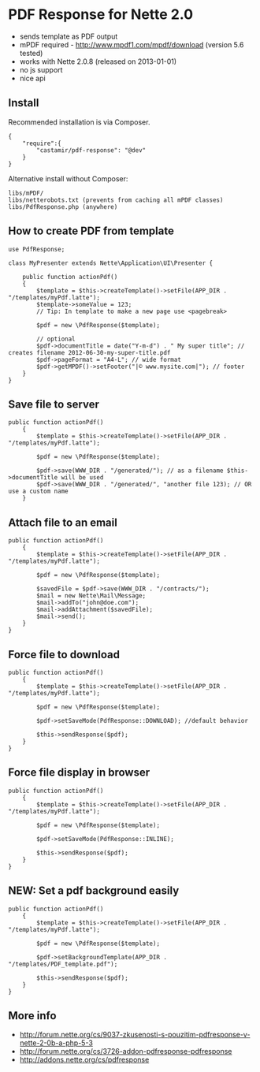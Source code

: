 PDF Response for Nette 2.0
===

- sends template as PDF output
- mPDF required - http://www.mpdf1.com/mpdf/download (version 5.6 tested)
- works with Nette 2.0.8 (released on 2013-01-01)
- no js support
- nice api

Install
---
Recommended installation is via Composer.

    {
        "require":{
            "castamir/pdf-response": "@dev"
        }
    }


Alternative install without Composer:

	libs/mPDF/
	libs/netterobots.txt (prevents from caching all mPDF classes)
	libs/PdfResponse.php (anywhere)



How to create PDF from template
---

	use PdfResponse;

	class MyPresenter extends Nette\Application\UI\Presenter {

        public function actionPdf()
        {
            $template = $this->createTemplate()->setFile(APP_DIR . "/templates/myPdf.latte");
            $template->someValue = 123;
            // Tip: In template to make a new page use <pagebreak>

            $pdf = new \PdfResponse($template);

            // optional
            $pdf->documentTitle = date("Y-m-d") . " My super title"; // creates filename 2012-06-30-my-super-title.pdf
            $pdf->pageFormat = "A4-L"; // wide format
            $pdf->getMPDF()->setFooter("|© www.mysite.com|"); // footer
        }
    }

Save file to server
---

    public function actionPdf()
        {
            $template = $this->createTemplate()->setFile(APP_DIR . "/templates/myPdf.latte");

            $pdf = new \PdfResponse($template);

            $pdf->save(WWW_DIR . "/generated/"); // as a filename $this->documentTitle will be used
            $pdf->save(WWW_DIR . "/generated/", "another file 123); // OR use a custom name
        }


Attach file to an email
---

    public function actionPdf()
        {
            $template = $this->createTemplate()->setFile(APP_DIR . "/templates/myPdf.latte");

            $pdf = new \PdfResponse($template);

            $savedFile = $pdf->save(WWW_DIR . "/contracts/");
            $mail = new Nette\Mail\Message;
            $mail->addTo("john@doe.com");
            $mail->addAttachment($savedFile);
            $mail->send();
        }
    }
    

Force file to download
---

    public function actionPdf()
        {
            $template = $this->createTemplate()->setFile(APP_DIR . "/templates/myPdf.latte");
            
            $pdf = new \PdfResponse($template);
            
            $pdf->setSaveMode(PdfResponse::DOWNLOAD); //default behavior
            
            $this->sendResponse($pdf);
        }
    }
    

Force file display in browser
---

    public function actionPdf()
        {
            $template = $this->createTemplate()->setFile(APP_DIR . "/templates/myPdf.latte");
            
            $pdf = new \PdfResponse($template);
            
            $pdf->setSaveMode(PdfResponse::INLINE);
            
            $this->sendResponse($pdf);
        }
    }
    

NEW: Set a pdf background easily
---

    public function actionPdf()
        {
            $template = $this->createTemplate()->setFile(APP_DIR . "/templates/myPdf.latte");
            
            $pdf = new \PdfResponse($template);

            $pdf->setBackgroundTemplate(APP_DIR . "/templates/PDF_template.pdf");

            $this->sendResponse($pdf);
        }
    }

More info
---

- http://forum.nette.org/cs/9037-zkusenosti-s-pouzitim-pdfresponse-v-nette-2-0b-a-php-5-3
- http://forum.nette.org/cs/3726-addon-pdfresponse-pdfresponse
- http://addons.nette.org/cs/pdfresponse
